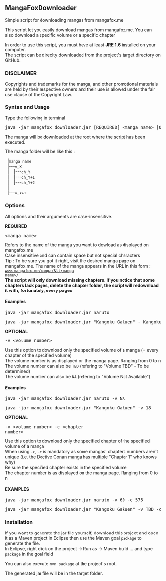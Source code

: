 <h2>MangaFoxDownloader</h2>
Simple script for downloading mangas from mangafox.me

This script let you easily download mangas from mangafox.me. You can also download a specific volume or a specific chapter

In order to use this script, you must have at least <b>JRE 1.6</b> installed on your computer.<br/>
The script can be direclty downloaded from the project's target directory on GitHub.

<h3>DISCLAIMER</h3>
Copyrights and trademarks for the manga, and other promotional materials are held by their respective owners and their use is allowed under the fair use clause of the Copyright Law. 

<h3>Syntax and Usage</h3>

Type the following in terminal
<pre>java -jar mangafox_downloader.jar [REQUIRED] &lt;manga name&gt; [OPTIONAL] -v &lt;volume number&gt; -c &lt;chapitre number&gt;</pre>

The manga will be downloaded at the root where the script has been executed.

The manga folder will be like this :

&nbsp;&nbsp;|<code>manga name</code><br/>
&nbsp;&nbsp;|---<code>v_X</code><br/>
&nbsp;&nbsp;|&nbsp;&nbsp;&nbsp;&nbsp;|---<code>ch_Y</code><br/>
&nbsp;&nbsp;|&nbsp;&nbsp;&nbsp;&nbsp;|---<code>ch_Y+1</code><br/>
&nbsp;&nbsp;|&nbsp;&nbsp;&nbsp;&nbsp;|---<code>ch_Y+2</code><br/>
&nbsp;&nbsp;|<br/>
&nbsp;&nbsp;|---<code>v_X+1</code><br/>

<h3>Options</h3>
All options and their arguments are case-insensitive.

<b>REQUIRED</b> <pre>&lt;manga name&gt;</pre>
Refers to the name of the manga you want to dowload as displayed on mangafox.me<br/>
Case insensitive and can contain space but not special characters<br/>
Tip : To be sure you got it right, visit the desired manga page on mangafox.me. The name of the manga appears in the URL in this form : <code>www.mangafox.me/manga/&lt;manga name&gt;/</code></br>
<b>The script will only download missing chapters. If you notice that some chapters lack pages, delete the chapter folder, the script will redownload it with, fortunately, every pages</b>


<h4>Examples</h4>
<pre>java -jar mangafox_downloader.jar naruto</pre>
<pre>java -jar mangafox_downloader.jar "Kangoku Gakuen" - Kangoku Gakuen refers to Prison School</pre>


<b>OPTIONAL</b><pre>-v &lt;volume number&gt;</pre>
Use this option to download only the specified volume of a manga (= every chapter of the specified volume)<br/>
The volume number is as displayed on the manga page. Ranging from 0 to n<br/>
The volume number can also be <code>TBD</code> (refering to "Volume TBD" - To be determined)<br/>
The volume number can also be <code>NA</code> (refering to "Volume Not Available")<br/>

<h4>Examples</h4>
<pre>java -jar mangafox_downloader.jar naruto -v NA</pre>
<pre>java -jar mangafox_downloader.jar "Kangoku Gakuen" -v 18</pre>


<b>OPTIONAL</b><pre>-v &lt;volume number&gt; -c &lt;chapter number&gt;</pre>
Use this option to download only the specified chapter of the specified volume of a manga<br/>
When using <code>-c</code>, <code>-v</code> is mandatory as some mangas' chapters numbers aren't unique (i.e. the Dective Conan manga has multiple "Chapter 1" who knows why)<br/>
Be sure the specified chapter exists in the specified volume<br/>
The chapter number is as displayed on the manga page. Ranging from 0 to n

<h4>EXAMPLES</h4>
<pre>java -jar mangafox_downloader.jar naruto -v 60 -c 575</pre>
<pre>java -jar mangafox_downloader.jar "Kangoku Gakuen" -v TBD -c 197</pre>

<h3>Installation</h3>
If you want to generate the jar file yourself, download this project and open it as a Maven project in Eclipse then use the Maven goal <code>package</code> to generate the file.<br/>
In Eclipse, right click on the project -> Run as -> Maven build ... and type <code>package</code> in the goal field

You can also execute <code>mvn package</code> at the project's root.

The generated jar file will be in the target folder.
